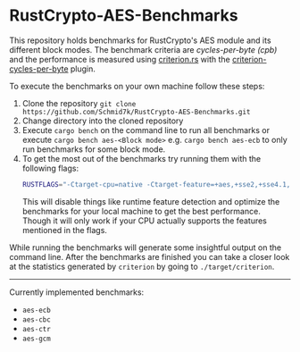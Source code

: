 # RustCrypto-AES-Benchmarks

This repository holds benchmarks for RustCrypto's AES module and its different block modes. The benchmark criteria are _cycles-per-byte (cpb)_ and the performance is measured using [criterion.rs](https://github.com/bheisler/criterion.rs) with the [criterion-cycles-per-byte](https://crates.io/crates/criterion-cycles-per-byte) plugin.

To execute the benchmarks on your own machine follow these steps:

1. Clone the repository `git clone https://github.com/Schmid7k/RustCrypto-AES-Benchmarks.git`
2. Change directory into the cloned repository
3. Execute `cargo bench` on the command line to run all benchmarks or execute `cargo bench aes-<Block mode>` e.g. `cargo bench aes-ecb` to only run benchmarks for some block mode.
4. To get the most out of the benchmarks try running them with the following flags:  
    ```bash
    RUSTFLAGS="-Ctarget-cpu=native -Ctarget-feature=+aes,+sse2,+sse4.1,+ssse3" cargo bench --target=<your_target_triple>
    ```
    This will disable things like runtime feature detection and optimize the benchmarks for your local machine to get the best performance. Though it will only work if your CPU actually supports the features mentioned in the flags.

While running the benchmarks will generate some insightful output on the command line. After the benchmarks are finished you can take a closer look at the statistics generated by `criterion` by going to `./target/criterion`.

---

Currently implemented benchmarks:

- `aes-ecb`
- `aes-cbc`
- `aes-ctr`
- `aes-gcm`
